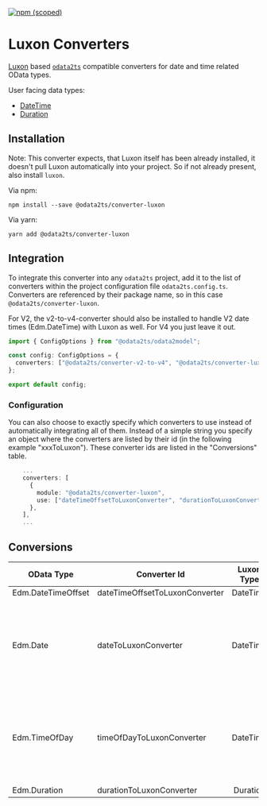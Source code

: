 [![npm (scoped)](https://img.shields.io/npm/v/@odata2ts/converter-luxon?style=for-the-badge)](https://www.npmjs.com/package/@odata2ts/converter-luxon)

# Luxon Converters

[Luxon](https://moment.github.io/luxon) based [`odata2ts`](https://github.com/odata2ts/odata2ts) compatible converters for date and time related OData types.

User facing data types:
* [DateTime](https://moment.github.io/luxon/api-docs/index.html#datetime)
* [Duration](https://moment.github.io/luxon/api-docs/index.html#duration)

## Installation
Note: This converter expects, that Luxon itself has been already installed, 
it doesn't pull Luxon automatically into your project. So if not already present, also install `luxon`.

Via npm:
```
npm install --save @odata2ts/converter-luxon
```
Via yarn:
```
yarn add @odata2ts/converter-luxon
```

## Integration
To integrate this converter into any `odata2ts` project, add it to the list of converters within the project configuration file `odata2ts.config.ts`.
Converters are referenced by their package name, so in this case `@odata2ts/converter-luxon`.

For V2, the v2-to-v4-converter should also be installed to handle V2 date times (Edm.DateTime) with Luxon as well.
For V4 you just leave it out.
```typescript
import { ConfigOptions } from "@odata2ts/odata2model";

const config: ConfigOptions = {
  converters: ["@odata2ts/converter-v2-to-v4", "@odata2ts/converter-luxon"],
};

export default config;
```

### Configuration
You can also choose to exactly specify which converters to use instead of automatically integrating all of them.
Instead of a simple string you specify an object where the converters are listed by their id (in the following example "xxxToLuxon").
These converter ids are listed in the "Conversions" table.

```typescript
    ...
    converters: [
      {
        module: "@odata2ts/converter-luxon",
        use: ["dateTimeOffsetToLuxonConverter", "durationToLuxonConverter"],
      },
    ],
    ...
```

## Conversions

| OData Type         | Converter Id                   | Luxon Type | Description                                                                      |
|--------------------|--------------------------------|:----------:|----------------------------------------------------------------------------------| 
| Edm.DateTimeOffset | dateTimeOffsetToLuxonConverter |  DateTime  |                                                                                  |
| Edm.Date           | dateToLuxonConverter           |  DateTime  | Luxon's DateTime will still have the time part, which should be ignored by user  |
| Edm.TimeOfDay      | timeOfDayToLuxonConverter      |  DateTime  | Luxon's DateTime will still have the date part, which should be ignored by user  |
| Edm.Duration       | durationToLuxonConverter       |  Duration  |                                                                                  |
